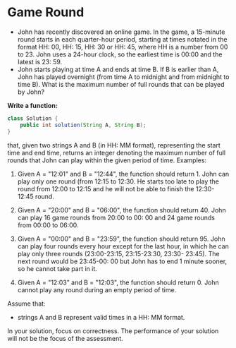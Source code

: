 
# Game Round
- John has recently discovered an online game. In the game, a 15-minute round starts in each quarter-hour period, starting at times notated in the format HH: 00, HH: 15, HH: 30 or HH: 45, where HH is a number from 00 to 23. John uses a 24-hour clock, so the earliest time is 00:00 and the latest is 23: 59.
- John starts playing at time A and ends at time B. If B is earlier than A, John has played overnight (from time A to midnight and from midnight to time B). What is the maximum number of full rounds that can be played by John?

**Write a function:**
```java
class Solution { 
    public int solution(String A, String B); 
}
```
that, given two strings A and B (in HH: MM format), representing the start time and end time, returns an integer denoting the maximum number of full rounds that John can play within the given period of time.
Examples:

1. Given A = "12:01" and B = "12:44", the function should return 1. John can play only one round (from
   12:15 to 12:30. He starts too late to play the round from 12:00 to 12:15 and he will not be able to finish the 12:30-12:45 round.

2. Given A = "20:00" and B = "06:00", the function should return 40. John can play 16 game rounds from
   20:00 to 00: 00 and 24 game rounds from 00:00 to 06:00.

3. Given A = "00:00" and B = "23:59", the function should return 95. John can play four rounds every hour
   except for the last hour, in which he can play only three rounds (23:00-23:15, 23:15-23:30, 23:30-
   23:45). The next round would be 23:45-00: 00 but John has to end 1 minute sooner, so he cannot take part in it.

4. Given A = "12:03" and B = "12:03", the function should return 0. John cannot play any round during an
   empty period of time.
   
Assume that:

   - strings A and B represent valid times in a HH: MM format.

In your solution, focus on correctness. The performance of your solution will not be the focus of the assessment.